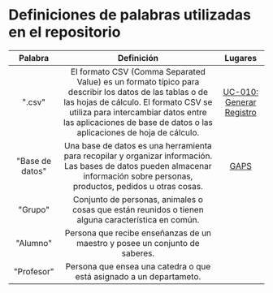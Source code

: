 # Definiciones de palabras utilizadas en el repositorio

|Palabra|Definición|Lugares|
|:------:|:--------:|:-----:|
|".csv"|El formato CSV (Comma Separated Value) es un formato típico para describir los datos de las tablas o de las hojas de cálculo. El formato CSV se utiliza para intercambiar datos entre las aplicaciones de base de datos o las aplicaciones de hoja de cálculo.| [UC-010: Generar Registro][UC-010:csv]|
|"Base de datos"|Una base de datos es una herramienta para recopilar y organizar información. Las bases de datos pueden almacenar información sobre personas, productos, pedidos u otras cosas.|[GAPS][GAPS:DB]|
|"Grupo"|Conjunto de personas, animales o cosas que están reunidos o tienen alguna característica en común.|
|"Alumno"|Persona que recibe enseñanzas de un maestro y posee un conjunto de saberes.|
|"Profesor"|Persona que ensea una catedra o que está asignado a un departameto.|


[UC-010:csv]: /Diseño/Diseño/1.%20Especificacion%20de%20Casos%20de%20Uso/UC%20-%20010:%20Generar%20Informe.md**".csv"**
[GAPS:DB]: /Diseño/Alcance/GAPS.md#i-la-aplicación-no-tendrá-conexión-con-una-base-de-datos-en-la-nube
